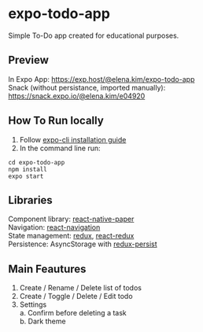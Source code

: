 # expo-todo-app

Simple To-Do app created for educational purposes.

## Preview
In Expo App: https://exp.host/@elena.kim/expo-todo-app  
Snack (without persistance, imported manually): https://snack.expo.io/@elena.kim/e04920

## How To Run locally
1. Follow [expo-cli installation guide](https://docs.expo.io/versions/v36.0.0/get-started/installation/)
2. In the command line run:
```
cd expo-todo-app
npm install
expo start
```

## Libraries
Component library: [react-native-paper](https://github.com/callstack/react-native-paper)  
Navigation: [react-navigation](https://reactnavigation.org/)  
State management: [redux](https://redux.js.org/), [react-redux](https://react-redux.js.org/)  
Persistence: AsyncStorage with [redux-persist](https://github.com/rt2zz/redux-persist)  

## Main Feautures
1. Create / Rename / Delete list of todos
2. Create / Toggle / Delete / Edit todo
3. Settings  
    a. Confirm before deleting a task  
    b. Dark theme